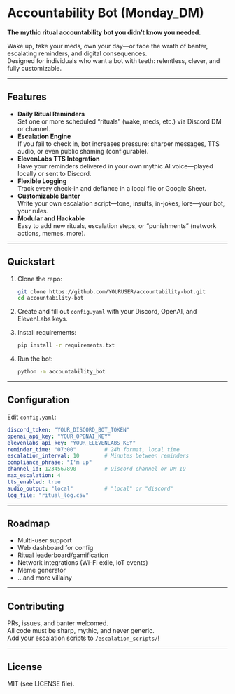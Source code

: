 # Accountability Bot (Monday_DM)

**The mythic ritual accountability bot you didn’t know you needed.**

Wake up, take your meds, own your day—or face the wrath of banter, escalating reminders, and digital consequences.  
Designed for individuals who want a bot with teeth: relentless, clever, and fully customizable.

---

## Features

- **Daily Ritual Reminders**  
  Set one or more scheduled “rituals” (wake, meds, etc.) via Discord DM or channel.
- **Escalation Engine**  
  If you fail to check in, bot increases pressure: sharper messages, TTS audio, or even public shaming (configurable).
- **ElevenLabs TTS Integration**  
  Have your reminders delivered in your own mythic AI voice—played locally or sent to Discord.
- **Flexible Logging**  
  Track every check-in and defiance in a local file or Google Sheet.
- **Customizable Banter**  
  Write your own escalation script—tone, insults, in-jokes, lore—your bot, your rules.
- **Modular and Hackable**  
  Easy to add new rituals, escalation steps, or “punishments” (network actions, memes, more).

---

## Quickstart

1. Clone the repo:
   ```bash
   git clone https://github.com/YOURUSER/accountability-bot.git
   cd accountability-bot
   ```

2. Create and fill out `config.yaml` with your Discord, OpenAI, and ElevenLabs keys.

3. Install requirements:
   ```bash
   pip install -r requirements.txt
   ```

4. Run the bot:
   ```bash
   python -m accountability_bot
   ```

---

## Configuration

Edit `config.yaml`:

```yaml
discord_token: "YOUR_DISCORD_BOT_TOKEN"
openai_api_key: "YOUR_OPENAI_KEY"
elevenlabs_api_key: "YOUR_ELEVENLABS_KEY"
reminder_time: "07:00"         # 24h format, local time
escalation_interval: 10        # Minutes between reminders
compliance_phrase: "I'm up"
channel_id: 1234567890         # Discord channel or DM ID
max_escalation: 4
tts_enabled: true
audio_output: "local"          # "local" or "discord"
log_file: "ritual_log.csv"
```

---

## Roadmap

- Multi-user support
- Web dashboard for config
- Ritual leaderboard/gamification
- Network integrations (Wi-Fi exile, IoT events)
- Meme generator
- …and more villainy

---

## Contributing

PRs, issues, and banter welcomed.  
All code must be sharp, mythic, and never generic.  
Add your escalation scripts to `/escalation_scripts/`!

---

## License

MIT (see LICENSE file).